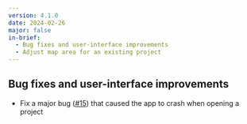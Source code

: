 ```yaml
---
version: 4.1.0
date: 2024-02-26
major: false
in-brief:
  - Bug fixes and user-interface improvements
  - Adjust map area for an existing project
---
```


## Bug fixes and user-interface improvements

- Fix a major bug ([#15](https://github.com/davenquinn/Mapboard-GIS/issues/15)) that caused the app to crash when opening a project
